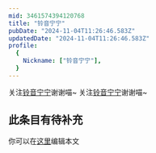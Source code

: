 ```yaml
---
mid: 3461574394120768
title: "铃音宁宁"
pubDate: "2024-11-04T11:26:46.583Z"
updatedDate: "2024-11-04T11:26:46.583Z"
profile:
  {
    Nickname: ["铃音宁宁"],
  }
---
```


关注[铃音宁宁](https://space.bilibili.com/3461574394120768)谢谢喵~ 关注[铃音宁宁](https://space.bilibili.com/3461574394120768)谢谢喵~

## 此条目有待补充
你可以在[这里](https://github.com/Yuhanawa/VTuber.ICU-Content/edit/master/v/铃音宁宁/index.md)编辑本文
